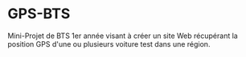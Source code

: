 # GPS-BTS
Mini-Projet de BTS 1er année visant à créer un site Web récupérant la position GPS d'une ou plusieurs voiture test dans une région.

